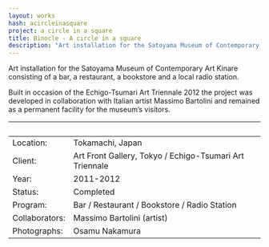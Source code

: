 ```yaml
---
layout: works
hash: acircleinasquare
project: a circle in a square
title: Binocle - A circle in a square
description: "Art installation for the Satoyama Museum of Contemporary Art Kinare consisting of a bar, a restaurant, a bookstore and a local radio station."
---
```


Art installation for the Satoyama Museum of Contemporary Art Kinare consisting of a bar, a restaurant, a bookstore and a local radio station.

Built in occasion of the Echigo-Tsumari Art Triennale 2012 the project was developed in collaboration with Italian artist Massimo Bartolini and remained as a permanent facility for the museum’s visitors.



|&nbsp;|&nbsp;|
|:---------------|:--------------------------------|
| Location:      | Tokamachi, Japan                                        |
| Client:        | Art Front Gallery, Tokyo / Echigo-Tsumari Art Triennale |
| Year:          | 2011-2012                                               |
| Status:        | Completed                                               |
| Program:       | Bar / Restaurant / Bookstore / Radio Station            |
| Collaborators: | Massimo Bartolini (artist)                              |
| Photographs:   | Osamu Nakamura                                          |
